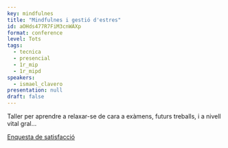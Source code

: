 ```yaml
---
key: mindfulnes
title: "Mindfulnes i gestió d'estres"
id: aOHds477R7FiM3cnWAXp
format: conference
level: Tots
tags:
  - tecnica
  - presencial
  - 1r_mip
  - 1r_mipd
speakers:
  - ismael_clavero
presentation: null
draft: false
---
```


Taller per aprendre a relaxar-se de cara a exàmens, futurs treballs, i a nivell vital gral... 

[Enquesta de satisfacció](https://docs.google.com/forms/d/e/1FAIpQLSfyj51PhRfij9Th_ZdpcmAul4DmCUZiWVjx64AWLmBhrG8IpA/viewform?usp=sf_link)